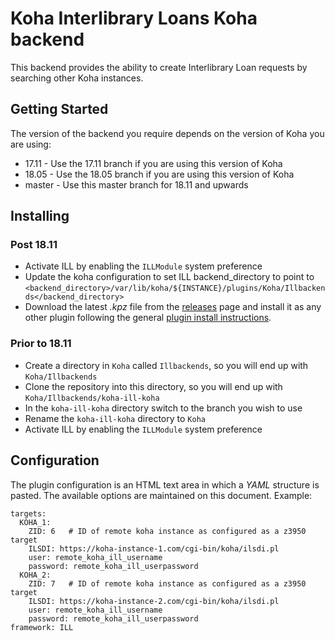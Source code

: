 # Koha Interlibrary Loans Koha backend

This backend provides the ability to create Interlibrary Loan requests by searching other Koha instances.

## Getting Started

The version of the backend you require depends on the version of Koha you are using:
* 17.11 - Use the 17.11 branch if you are using this version of Koha
* 18.05 - Use the 18.05 branch if you are using this version of Koha
* master - Use this master branch for 18.11 and upwards

## Installing

### Post 18.11

* Activate ILL by enabling the `ILLModule` system preference
* Update the koha configuration to set ILL backend_directory to point to `<backend_directory>/var/lib/koha/${INSTANCE}/plugins/Koha/Illbackends</backend_directory>`
* Download the latest _.kpz_ file from the [releases](https://gitlab.com/koha-community/plugins/koha-plugin-ill-koha/-/releases) page and install it as any other plugin following the general [plugin install instructions](https://wiki.koha-community.org/wiki/Koha_plugins).

### Prior to 18.11
* Create a directory in `Koha` called `Illbackends`, so you will end up with `Koha/Illbackends`
* Clone the repository into this directory, so you will end up with `Koha/Illbackends/koha-ill-koha`
* In the `koha-ill-koha` directory switch to the branch you wish to use
* Rename the `koha-ill-koha` directory to `Koha`
* Activate ILL by enabling the `ILLModule` system preference

## Configuration

The plugin configuration is an HTML text area in which a _YAML_ structure is pasted. The available options
are maintained on this document. Example:

```
targets:
  KOHA_1:
    ZID: 6   # ID of remote koha instance as configured as a z3950 target
    ILSDI: https://koha-instance-1.com/cgi-bin/koha/ilsdi.pl
    user: remote_koha_ill_username
    password: remote_koha_ill_userpassword
  KOHA_2:
    ZID: 7   # ID of remote koha instance as configured as a z3950 target
    ILSDI: https://koha-instance-2.com/cgi-bin/koha/ilsdi.pl
    user: remote_koha_ill_username
    password: remote_koha_ill_userpassword
framework: ILL
```
